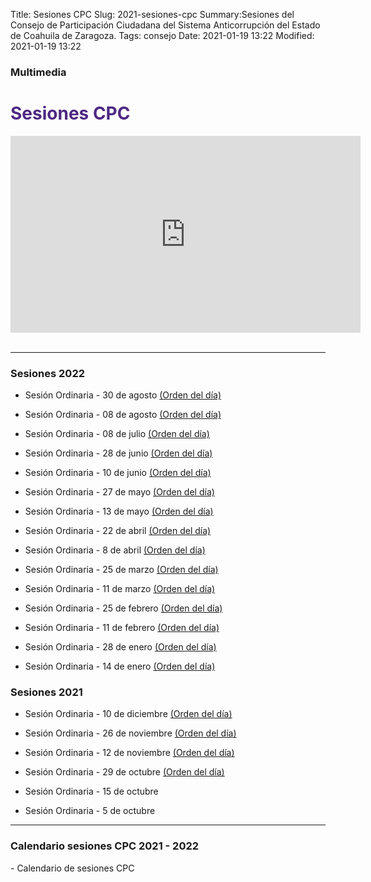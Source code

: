 Title: Sesiones CPC
Slug: 2021-sesiones-cpc
Summary:Sesiones del Consejo de Participación Ciudadana del Sistema Anticorrupción del Estado de Coahuila de Zaragoza.
Tags: consejo
Date: 2021-01-19 13:22
Modified: 2021-01-19 13:22

<link rel="stylesheet" href="https://cdn.jsdelivr.net/npm/bootstrap-icons@1.3.0/font/bootstrap-icons.css">
<style type="text/css">
	.cam {font-size: 2rem; color: red;}
	.acta {font-size: 2rem; color: grau;}
    .calendario {font-size: 2rem; color: gray;}

</style>

### Multimedia

  <div id="que-es" class="contenedor-horizontal que-es-el-sea clearfix">
        <div class="que-es">
            <h1 style="color: #4c2882">Sesiones CPC</h1>
            <p></p>
            <div class="embed-responsive embed-responsive-16by9">
                <iframe width="560" height="315" src="https://www.youtube.com/embed/videoseries?list=PLDdlhleuW9zck5BEwLLfTx4YIoD1SaWkN" frameborder="0" allow="accelerometer; autoplay; encrypted-media; gyroscope; picture-in-picture" allowfullscreen></iframe>
            </div>
        </div>
    </div><br>

_________________________

### Sesiones 2022

* [<i class="bi bi-camera-reels cam"></i>](#) [<i class="bi bi-file-text acta "></i>](#) Sesión Ordinaria - 30 de agosto [(Orden del día)](vigesima-primera-sesion-ordinaria-orden-del-dia.pdf)

* [<i class="bi bi-camera-reels cam"></i>](#) [<i class="bi bi-file-text acta "></i>](#) Sesión Ordinaria - 08 de agosto [(Orden del día)](vigesima-sesion-ordinaria-orden-del-dia.pdf)

* [<i class="bi bi-camera-reels cam"></i>](https://youtu.be/k0m_-FQkl1A) [<i class="bi bi-file-text acta "></i>](#) Sesión Ordinaria - 08 de julio [(Orden del día)](decima-novena-sesion-ordinaria-orden-del-dia.pdf)

* [<i class="bi bi-camera-reels cam"></i>](https://youtu.be/1Cx1aU5zdLY) [<i class="bi bi-file-text acta "></i>](#) Sesión Ordinaria - 28 de junio [(Orden del día)](decima-octava-sesion-ordinaria-orden-del-dia.pdf)

* [<i class="bi bi-camera-reels cam"></i>](https://youtu.be/WKWHlAbsRDw) [<i class="bi bi-file-text acta "></i>](#) Sesión Ordinaria - 10 de junio [(Orden del día)](decima-septima-sesion-ordinaria-orden-del-dia.pdf)

* [<i class="bi bi-camera-reels cam"></i>](https://youtu.be/D71d_B0dtAQ) [<i class="bi bi-file-text acta "></i>](#) Sesión Ordinaria - 27 de mayo [(Orden del día)](decima-sexta-sesion-ordinaria-orden-del-dia.pdf)

* [<i class="bi bi-camera-reels cam"></i>](https://youtu.be/G4boBKOKT7M) [<i class="bi bi-file-text acta "></i>](acta-decima-quinta-sesion-ordinaria-cpc.pdf) Sesión Ordinaria - 13 de mayo [(Orden del día)](decima-quinta-sesion-ordinaria-orden-del-dia.pdf)

* [<i class="bi bi-camera-reels cam"></i>](https://youtu.be/w0H6ev1Ew9Q) [<i class="bi bi-file-text acta "></i>](acta-decima-cuarta-sesion-ordinaria-cpc.pdf) Sesión Ordinaria - 22 de abril [(Orden del día)](decima-cuarta-sesion-ordinaria-orden-del-dia.pdf)

* [<i class="bi bi-camera-reels cam"></i>](https://youtu.be/uK4PguVEADk) [<i class="bi bi-file-text acta "></i>](acta-decima-tercera-sesion-ordinaria-cpc.pdf) Sesión Ordinaria - 8 de abril [(Orden del día)](decima-tercera-sesion-ordinaria-orden-del-dia.pdf)

* [<i class="bi bi-camera-reels cam"></i>](https://youtu.be/PQ9XjTuBJYo) [<i class="bi bi-file-text acta "></i>](acta-decima-segunda-sesion-ordinaria-cpc.pdf) Sesión Ordinaria - 25 de marzo [(Orden del día)](decima-segunda-sesion-ordinaria-orden-del-dia.pdf)

* [<i class="bi bi-camera-reels cam"></i>](https://youtu.be/ybSxO3RaE90) [<i class="bi bi-file-text acta "></i>](acta-decima-primera-sesion-ordinaria-cpc.pdf) Sesión Ordinaria - 11 de marzo [(Orden del día)](decima-primera-sesion-ordinaria-orden-del-dia.pdf)

* [<i class="bi bi-camera-reels cam"></i>](https://youtu.be/dv6wZmi550E) [<i class="bi bi-file-text acta "></i>](acta-decima-sesion-ordinaria-cpc.pdf) Sesión Ordinaria - 25 de febrero [(Orden del día)](decima-sesion-ordinaria-orden-del-dia.pdf)

* [<i class="bi bi-camera-reels cam"></i>](https://youtu.be/U645wRXFLQ4) [<i class="bi bi-file-text acta "></i>](acta-novena-sesion-ordinaria-cpc.pdf) Sesión Ordinaria - 11 de febrero [(Orden del día)](novena-sesion-ordinaria-orden-del-dia.pdf)

* [<i class="bi bi-camera-reels cam"></i>](https://youtu.be/Bv-j2QaQfpY) [<i class="bi bi-file-text acta "></i>](acta-octava-sesion-ordinaria-cpc.pdf) Sesión Ordinaria - 28 de enero [(Orden del día)](octava-sesion-ordinaria-orden-del-dia.pdf)

* [<i class="bi bi-camera-reels cam"></i>](https://fb.watch/aOIFBr8sCH/) [<i class="bi bi-file-text acta "></i>](acta-septima-sesion-ordinaria-cpc.pdf) Sesión Ordinaria - 14 de enero [(Orden del día)](septima-sesion-ordinaria-orden-del-dia.pdf)


### Sesiones 2021

* [<i class="bi bi-camera-reels cam"></i>](https://youtu.be/ViCBDKiO1GI) [<i class="bi bi-file-text acta "></i>](acta-sexta-sesion-ordinaria-cpc.pdf) Sesión Ordinaria - 10 de diciembre [(Orden del día)](sexta-sesion-ordinaria-orden-del-dia.pdf)

* [<i class="bi bi-camera-reels cam"></i>](https://youtu.be/91DswnykLWs) [<i class="bi bi-file-text acta "></i>](#) Sesión Ordinaria - 26 de noviembre [(Orden del día)](quinta-sesion-ordinaria-orden-del-dia.pdf)

* [<i class="bi bi-camera-reels cam"></i>](https://youtu.be/C7YfF2pXhXU) [<i class="bi bi-file-text acta "></i>](#) Sesión Ordinaria - 12 de noviembre [(Orden del día)](cuarta-sesion-ordinaria-orden-del-dia.pdf)

* [<i class="bi bi-camera-reels cam"></i>](https://youtu.be/WoZAkF_Rrtk) [<i class="bi bi-file-text acta "></i>](acta-tercera-sesion-ordinaria-cpc.pdf) Sesión Ordinaria - 29 de octubre [(Orden del día)](tercera-sesion-ordinaria-orden-del-dia.pdf)

* [<i class="bi bi-camera-reels cam"></i>](https://youtu.be/QpS-WlwH6-A) [<i class="bi bi-file-text acta "></i>](acta-segunda-sesion-ordinaria-cpc.pdf) Sesión Ordinaria - 15 de octubre


* [<i class="bi bi-camera-reels cam"></i>](https://fb.watch/8w7erX9_rZ/) [<i class="bi bi-file-text acta "></i>](acta-primera-sesion-ordinaria-cpc.pdf) Sesión Ordinaria - 5 de octubre


_________________________

### Calendario sesiones CPC 2021 - 2022

[<i class="bi bi-file-text calendario "></i>](calendario-sesiones-cpc-2021-2022.pdf) - Calendario de sesiones CPC
